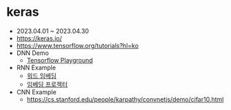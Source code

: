 # keras
- 2023.04.01 ~ 2023.04.30
- https://keras.io/
- https://www.tensorflow.org/tutorials?hl=ko
- DNN Demo
  - [Tensorflow Playground](https://playground.tensorflow.org/#activation=tanh&batchSize=10&dataset=circle&regDataset=reg-plane&learningRate=0.03&regularizationRate=0&noise=0&networkShape=4,2&seed=0.89991&showTestData=false&discretize=false&percTrainData=50&x=true&y=true&xTimesY=false&xSquared=false&ySquared=false&cosX=false&sinX=false&cosY=false&sinY=false&collectStats=false&problem=classification&initZero=false&hideText=false)
- RNN Example
  - [워드 임베딩](https://www.tensorflow.org/text/guide/word_embeddings?hl=ko)
  - [임베딩 프로젝터](http://projector.tensorflow.org/?hl=ko&_gl=1*asiyjg*_ga*MTYwNDg0NjExMC4xNjYzODA2OTIz*_ga_W0YLR4190T*MTY4MjU1NjU5NS43LjEuMTY4MjU1NjYyMC4wLjAuMA..)
- CNN Example 
  - https://cs.stanford.edu/people/karpathy/convnetjs/demo/cifar10.html
